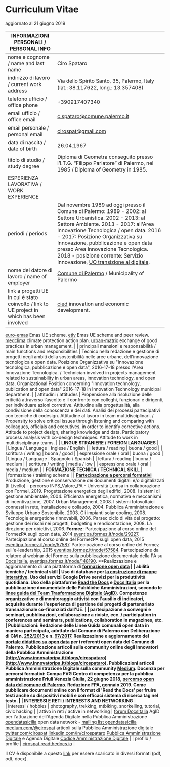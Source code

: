 


# Curriculum Vitae
aggiornato al 21 giugno 2019

| INFORMAZIONI PERSONALI / PERSONAL INFO ||   
| --- | --- |
| nome e cognome / name and last name | Ciro Spataro | 
| indirizzo di lavoro / current work address | Via dello Spirito Santo, 35, Palermo, Italy (lat.: 38.117622, long.: 13.357408) | 
| telefono ufficio / office phone | +390917407340 | 
| email ufficio / office email | [c.spataro@comune.palermo.it](mailto:c.spataro@comune.palermo.it)  | 
| email personale / personal email | [cirospat@gmail.com](mailto:cirospat@gmail.com)  | 
| data di nascita / date of birth | 26.04.1967  | 
| titolo di studio / study degree | Diploma di Geometra conseguito presso l’I.T.G. “Filippo Parlatore” di Palermo, nel 1985 / Diploma of Geometry in 1985. | 
| ESPERIENZA LAVORATIVA / WORK EXPERIENCE  |  
| periodi / periods | Dal novembre 1989 ad oggi presso il Comune di Palermo: 1989 - 2002: al Settore Urbanistica. 2002 - 2013: al Settore Ambiente. 2013 - 2017: all'Area Innovazione Tecnologica / open data. 2016 - 2017: Posizione Organizzativa su Innovazione, pubblicazione e open data presso Area Innovazione Tecnologica. 2018 - posizione corrente: Servizio Innovazione, [UO transizione al digitale](https://www.comune.palermo.it/unita.php?apt=4&uo=1770&serv=394&sett=138). | 
| nome del datore di lavoro / name of employer | [Comune di Palermo](https://www.comune.palermo.it/) /  Municipality of Palermo | 
| link a progetti UE in cui è stato coinvolto / link to UE project in which has been involved  | [cied](http://poieinkaiprattein.org/cied/)  innovation and economic development.
[euro-emas](http://ec.europa.eu/environment/life/project/Projects/index.cfm?fuseaction=search.dspPage&n_proj_id=778&docType=pdf)  Emas UE scheme. 
[etiv](http://slideplayer.com/slide/4835066/)  Emas UE scheme and peer review.
[medclima](http://bit.ly/medclima)  climate protection action plan.
[urban-matrix](http://www.eurocities.eu/eurocities/projects/URBAN-MATRIX-Targeted-Knowledge-Exchange-on-Urban-Sustainability&tpl=home) exchange of good practices in urban management. | 
| principali mansioni e responsabilità  /  main functions and responsibilities | Tecnico nella redazione e gestione di progetti negli ambiti della sostenibilità nelle aree urbane, dell'innovazione tecnologica e open data. Posizione Organizzativa su "Innovazione  tecnologica, pubblicazione e open data", 2016-17-18 presso l'Area Innovazione Tecnologica.  /  Technician involved in projects management related  to sustainability in urban areas, innovation technology, and open data. Organizational Position concerning "Innovation technology, publication and open data" 2016-17-18 in Innovation Technology  municipal department. | 
| attitudini / attitudes | Propensione alla risoluzione delle criticità attraverso l’ascolto e il confronto con colleghi, funzionari e dirigenti, per individuare azioni correttive. Attitudine alla progettualità,  alla condivisione della conoscenza e dei dati.  Analisi dei processi  partecipativi  con tecniche  di  codesign.  Attitudine al lavoro in team multidisciplinari. / Propensity to solve critical issues through listening and comparing with colleagues, officials and executives, in order to identify corrective actions. Attitude to project design, sharing knowledge and data. Participatory process analysis with co-design techniques.  Attitude to work in multidisciplinary teams. | 
| **LINGUE STRANIERE /  FOREIGN LANGUAGES** |  
| Lingua / Language | Inglese / English | 
| lettura / reading | buona / good | 
| scrittura / writing | buona / good | 
| espressione orale / oral | buona / good | 
| Lingua / Language | Spagnolo / Spanish | 
| lettura / reading | buona / medium | 
| scrittura / writing | media / low | 
| espressione orale / oral | media / medium | 
| **FORMAZIONE TECNICA / TECHNICAL SKILL** |  
| formazione / training scheme |
| **[Partecipazione a percorsi formativi](https://drive.google.com/file/d/0B6CeRtv_wk8XZWM1Nzc1OWYtMGJiYi00YjFjLWIyYTktZWM3N2I2MmYyYWU4/view)**
Produzione, gestione e conservazione dei documenti digitali e/o digitalizzati (II Livello) - percorso INPS_Valore_PA - Università Lumsa in collaborazione con Formel, 2019.
Progettazione energetica degli edifici, 2008. 
I  sistemi  di  gestione  ambientale,  2004. 
Efficienza  energetica,  normativa  e  meccanismi  di incentivazione, 2007. 
Urban Management, 2008. 
I sistemi  fotovoltaici  connessi  in  rete, installazione  e collaudo, 2004. 
Pubblica Amministrazione e Sviluppo Urbano Sostenibile, 2003. 
Gli impianti solar cooling, 2008. 
Tecnologie  energetiche  rinnovabili, 2006. 
Parsec ciclo di vita del progetto: gestione dei rischi nei progetti, budgeting e rendicontazione, 2008. 
La direzione per obiettivi, 2006. 
**Formez**:
Partecipazione al corso online del FormezPA sugli open data, 2014 [eventipa.formez.it/node/29227](http://eventipa.formez.it/node/29227). 
Partecipazione  al corso  online  del  FormezPA sugli open data,  2015 [eventipa.formez.it/node/57587](http://eventipa.formez.it/node/57587). 
Partecipazione  al corso   online   del   Formez   sull'e-leadership, 2015 [eventipa.formez.it/node/57584](http://eventipa.formez.it/node/57584).
Partecipazione da relatore al webinar del Formez sulla pubblicazione documentale della PA su [Docs Italia](https://docs.italia.it), [eventipa.formez.it/node/148190](http://eventipa.formez.it/node/148190). 
**Realizzazione e aggiornamento di una piattaforma di ****[formazione open data](https://sites.google.com/view/opendataformazione)** | 
| abilità tecniche / technical skill | Uso di database per [la costruzione di mappe interattive](https://cirospat.github.io/maps/).
Uso dei servizi Google Drive servizi per la produttività quotidiana.
Uso della piattaforme [Read the Docs](http://readthedocs.io/) e [Docs Italia](https://docs.italia.it) per la pubblicazione documentale delle Pubbliche Amministrazioni, secondo le [linee guida del Team Trasformazione Digitale (AgID)](http://guida-docs-italia.readthedocs.io/it/latest/).
Competenze organizzative e di monitoraggio attività con l'ausilio di indicatori, acquisite durante l'esperienza di gestione dei progetti di partenariato transnazionale co-finanziati dall'UE. | 
| partecipazione a convegni e seminari, pubblicazioni, collaborazione a riviste, ecc. / participation in conferences and seminars, publications, collaboration in magazines, etc.  | **Pubblicazioni**:
Redazione delle Linee Guida comunali open data in maniera partecipata, adottate dal Comune di Palermo con Deliberazione di GM n. [252/2013](https://www.comune.palermo.it/js/server/normative/_13122013090000.pdf) e n. [97/2017](http://linee-guida-open-data-comune-palermo.readthedocs.io/it/latest/). 
Realizzazione e aggiornamento del  [portale didattico su open data](https://sites.google.com/view/opendataformazione) per i referenti open data del Comune di Palermo. 
Pubblicazione articoli sulla community online degli Innovatori della Pubblica Amministrazione [http://www.innovatoripa.it/blogs/cirospataro](http://www.innovatoripa.it/blogs/cirospataro).
Pubblicazioni articoli Pubblica Amministrazione Digitale sulla community [Medium](https://medium.com/@cirospat/latest).
**Docenza per percorsi formativi**:
Compa FVG Centro di competenza per la pubblica amministrazione Friuli Venezia Giulia, 22 giugno 2018,  [percorso open data del comune di Palermo](https://compa.fvg.it/Risorse-per-te/Video-Gallery/opendataFVG-2018/Ciro-Spataro).
Redazione FPA, gennaio 2019. Come pubblicare documenti online con il format di 'Read the Docs' per fruire testi anche su dispositivi mobili e con efficaci sistema di ricerca tag nel testo.  | 
| INTERESSI E RETI / INTERESTS AND NETWORKING** |   
| interessi / hobbies | photography, trekking, mtbiking, snorkelling, tutorial, civic hacking | 
| attivo in reti / active in networking | [forum DocsItalia](https://forum.italia.it/u/cirospat/activity) AgID per l'attuazione dell'Agenda Digitale nella Pubblica Amministrazione
[opendatasicilia](http://opendatasicilia.it/author/cirospat/) open data network - [mailing list opendatasicilia](https://groups.google.com/forum/#!forum/opendatasicilia)
[medium.com/@cirospat](https://medium.com/@cirospat/latest) articoli sulla Pubblica Amministrazione digitale
[twitter.com/cirospat](https://twitter.com/cirospat) 
[linkedin.com/in/cirospataro](https://www.linkedin.com/in/cirospataro/) 
[Pubblica Amministrazione Digitale](https://www.facebook.com/groups/384577025038311/) e Agenda Digitale
[Codice Amministrazione Digitale](https://www.facebook.com/groups/cad.ancitel/)  | 
| profilo / profile | [cirospat.readthedocs.io](https://cirospat.readthedocs.io)  | 

Il CV è disponibile a questo [link](https://docs.google.com/document/d/1apRGDYexeQPDBWA-yOKEVsJOwQGYk5zUAs2-aJY50rA) per essere scaricato in diversi formati (pdf, odt, docx).

